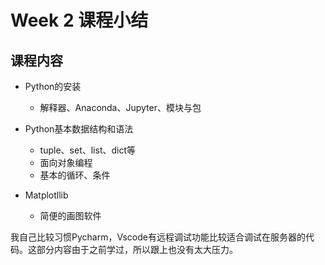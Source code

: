 # Week 2 课程小结

## 课程内容

* Python的安装
  * 解释器、Anaconda、Jupyter、模块与包

* Python基本数据结构和语法
  * tuple、set、list、dict等
  * 面向对象编程
  * 基本的循环、条件

* Matplotllib
  * 简便的画图软件

我自己比较习惯Pycharm，Vscode有远程调试功能比较适合调试在服务器的代码。这部分内容由于之前学过，所以跟上也没有太大压力。